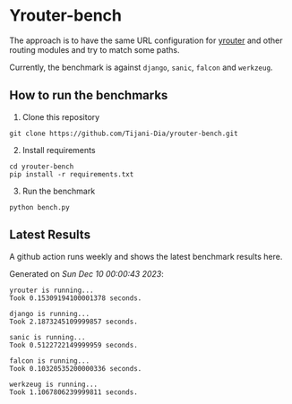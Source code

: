 # Yrouter-bench

The approach is to have the same URL configuration for [yrouter](https://github.com/Tijani-Dia/yrouter) and other routing modules and try to match some paths.

Currently, the benchmark is against `django`, `sanic`, `falcon` and `werkzeug`.

## How to run the benchmarks

1. Clone this repository

```shell
git clone https://github.com/Tijani-Dia/yrouter-bench.git
```

2. Install requirements

```shell
cd yrouter-bench
pip install -r requirements.txt
```

3. Run the benchmark

```shell
python bench.py
```

## Latest Results

A github action runs weekly and shows the latest benchmark results here.

Generated on *Sun Dec 10 00:00:43 2023*:

```shell
yrouter is running...
Took 0.15309194100001378 seconds.

django is running...
Took 2.1873245109999857 seconds.

sanic is running...
Took 0.5122722149999959 seconds.

falcon is running...
Took 0.10320535200000336 seconds.

werkzeug is running...
Took 1.1067806239999811 seconds.

```